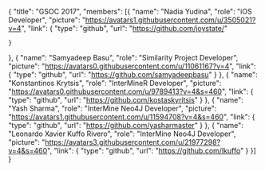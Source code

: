{
  "title": "GSOC 2017",
  "members": [{
    "name": "Nadia Yudina",
    "role": "iOS Developer",
    "picture": "https://avatars1.githubusercontent.com/u/3505021?v=4",
    "link": {
      "type": "github",
      "url": "https://github.com/joystate/"

    }
  },
  {
    "name": "Samyadeep Basu",
    "role": "Similarity Project Developer",
    "picture": "https://avatars0.githubusercontent.com/u/11061167?v=4",
    "link": {
      "type": "github",
      "url": "https://github.com/samyadeepbasu"
    }
  },
    {
    "name": "Konstantinos Krytsis",
    "role": "InterMineR Developer",
    "picture": "https://avatars0.githubusercontent.com/u/9789413?v=4&s=460",
    "link": {
      "type": "github",
      "url": "https://github.com/kostaskyritsis"
    }
  },
    {
    "name": "Yash Sharma",
    "role": "InterMine Neo4J Developer",
    "picture": "https://avatars1.githubusercontent.com/u/11594708?v=4&s=460",
    "link": {
      "type": "github",
      "url": "https://github.com/yasharmaster"
    }
  },
    {
    "name": "Leonardo Xavier Kuffo Rivero",
    "role": "InterMine Neo4J Developer",
    "picture": "https://avatars3.githubusercontent.com/u/21977298?v=4&s=460",
    "link": {
      "type": "github",
      "url": "https://github.com/lkuffo"
    }
  }]
}
